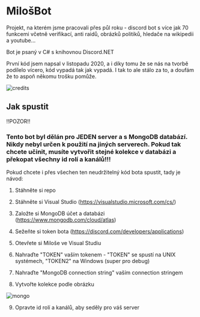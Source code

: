 # MilošBot
Projekt, na kterém jsme pracovali přes půl roku - discord bot s více jak 70 funkcemi včetně verifikací, anti raidů, obrázků politiků, hledače na wikipedii a youtube...

Bot je psaný v C# s knihovnou Discord.NET

První kód jsem napsal v listopadu 2020, a i díky tomu že se nás na tvorbě podílelo vícero, kód vypadá tak jak vypadá. I tak to ale stálo za to, a doufám že to aspoň někomu trošku pomůže.

![credits](https://cdn.discordapp.com/attachments/782281045236121610/883749988147028008/unknown.png)

## Jak spustit
!!POZOR!!
### Tento bot byl dělán pro JEDEN server a s MongoDB databází. Nikdy nebyl určen k použití na jiných serverech. Pokud tak chcete učinit, musíte vytvořit stejné kolekce v databázi a překopat všechny id rolí a kanálů!!!
Pokud chcete i přes všechen ten neudržitelný kód bota spustit, tady je návod:
1. Stáhněte si repo
2. Stáhněte si Visual Studio (https://visualstudio.microsoft.com/cs/)
3. Založte si MongoDB účet a databázi (https://www.mongodb.com/cloud/atlas)
4. Sežeňte si token bota (https://discord.com/developers/applications) 

1. Otevřete si Miloše ve Visual Studiu
2. Nahraďte "TOKEN" vaším tokenem - "TOKEN" se spustí na UNIX systémech, "TOKEN2" na Windows (super pro debug)
3. Nahraďte "MongoDB connection string" vaším connection stringem
4. Vytvořte kolekce podle obrázku

![mongo](https://media.discordapp.net/attachments/719249155817603103/883799184485023764/unknown.png)

9. Opravte id rolí a kanálů, aby seděly pro váš server
